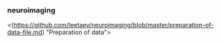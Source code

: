 ### neuroimaging


<(https://github.com/leetaey/neuroimaging/blob/master/preparation-of-data-file.md) "Preparation of data">
